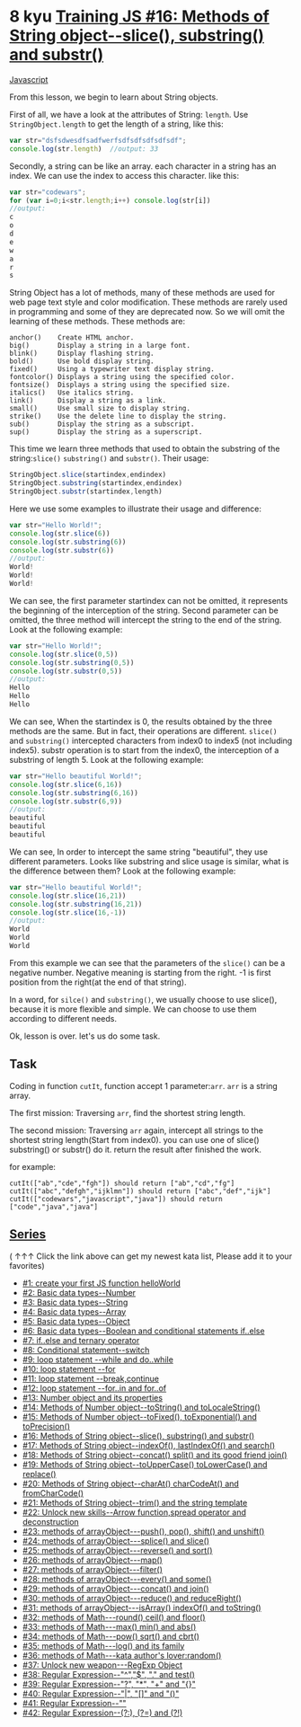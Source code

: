 # 8 kyu [Training JS #16: Methods of String object--slice(), substring() and substr()](https://www.codewars.com/kata/57274562c8dcebe77e001012)

<!-- START LANGUAGE_LINKS -->

[Javascript](./javascript.js)

<!-- END LANGUAGE_LINKS -->

From this lesson, we begin to learn about String objects. 

First of all, we have a look at the attributes of String: ```length```. Use ```StringObject.length``` to get the length of a string, like this:
```javascript
var str="dsfsdwesdfsadfwerfsdfsdfsdfsdfsdf";
console.log(str.length)  //output: 33
```
Secondly, a string can be like an array. each character in a string has an index. We can use the index to access this character. like this:
```javascript
var str="codewars";
for (var i=0;i<str.length;i++) console.log(str[i])
//output:
c
o
d
e
w
a
r
s
```

String Object has a lot of methods, many of these methods are used for web page text style and color modification. These methods are rarely used in programming and some of they are deprecated now. So we will omit the learning of these methods. These methods are:
```
anchor()    Create HTML anchor.
big()       Display a string in a large font.
blink()     Display flashing string.
bold()      Use bold display string.
fixed()     Using a typewriter text display string.
fontcolor() Displays a string using the specified color.
fontsize()  Displays a string using the specified size.
italics()   Use italics string.
link()      Display a string as a link.
small()     Use small size to display string.
strike()    Use the delete line to display the string.
sub()       Display the string as a subscript.
sup()       Display the string as a superscript.
```

This time we learn three methods that used to obtain the substring of the string:```slice()``` ```substring()``` and ```substr()```. Their usage:

```javascript
StringObject.slice(startindex,endindex)
StringObject.substring(startindex,endindex)
StringObject.substr(startindex,length)
```
Here we use some examples to illustrate their usage and difference:
```javascript
var str="Hello World!";
console.log(str.slice(6))
console.log(str.substring(6))
console.log(str.substr(6))
//output:
World!
World!
World!
```
We can see, the first parameter startindex can not be omitted, it represents the beginning of the interception of the string. Second parameter can be omitted, the three method will intercept the string to the end of the string. Look at the following example:

```javascript
var str="Hello World!";
console.log(str.slice(0,5))
console.log(str.substring(0,5))
console.log(str.substr(0,5))
//output:
Hello
Hello
Hello
```
We can see, When the startindex is 0, the results obtained by the three methods are the same. But in fact, their operations are different. ```slice()``` and ```substring()``` intercepted characters from index0 to index5 (not including index5). substr  operation is to start from the index0, the interception of a substring of length 5. Look at the following example:

```javascript
var str="Hello beautiful World!";
console.log(str.slice(6,16))
console.log(str.substring(6,16))
console.log(str.substr(6,9))
//output:
beautiful 
beautiful 
beautiful
```
We can see, In order to intercept the same string "beautiful", they use different parameters. Looks like substring and slice usage is similar, what is the difference between them? Look at the following example:
```javascript
var str="Hello beautiful World!";
console.log(str.slice(16,21))
console.log(str.substring(16,21))
console.log(str.slice(16,-1))
//output:
World
World
World
```
From this example we can see that the parameters of the ```slice()``` can be a negative number. Negative meaning is starting from the right. -1 is first position from the right(at the end of that string).

In a word, for ```silce()``` and ```substring()```, we usually choose to use slice(), because it is more flexible and simple. We can choose to use them according to different needs.

Ok, lesson is over. let's us do some task.

## Task

Coding in function ```cutIt```, function accept 1 parameter:```arr```. ```arr``` is a string array.

The first mission: Traversing ```arr```, find the shortest string length.

The second mission: Traversing ```arr``` again, intercept all strings to the shortest string length(Start from index0). you can use one of slice() substring() or substr() do it. return the result after finished the work.

for example:

```
cutIt(["ab","cde","fgh"]) should return ["ab","cd","fg"]
cutIt(["abc","defgh","ijklmn"]) should return ["abc","def","ijk"]
cutIt(["codewars","javascript","java"]) should return ["code","java","java"]
```
    
## [Series](http://github.com/myjinxin2015/Katas-list-of-Training-JS-series)

( ↑↑↑ Click the link above can get my newest kata list, Please add it to your favorites)

 - [#1: create your first JS function helloWorld](http://www.codewars.com/kata/571ec274b1c8d4a61c0000c8)
 - [#2: Basic data types--Number](http://www.codewars.com/kata/571edd157e8954bab500032d)
 - [#3:  Basic data types--String](http://www.codewars.com/kata/571edea4b625edcb51000d8e)
 - [#4:  Basic data types--Array](http://www.codewars.com/kata/571effabb625ed9b0600107a)
 - [#5:  Basic data types--Object](http://www.codewars.com/kata/571f1eb77e8954a812000837)
 - [#6:  Basic data types--Boolean and conditional statements if..else](http://www.codewars.com/kata/571f832f07363d295d001ba8)
 - [#7:  if..else and ternary operator](http://www.codewars.com/kata/57202aefe8d6c514300001fd)
 - [#8: Conditional statement--switch](http://www.codewars.com/kata/572059afc2f4612825000d8a)
 - [#9: loop statement --while and do..while](http://www.codewars.com/kata/57216d4bcdd71175d6000560)
 - [#10: loop statement --for](http://www.codewars.com/kata/5721a78c283129e416000999)
 - [#11: loop statement --break,continue](http://www.codewars.com/kata/5721c189cdd71194c1000b9b)
 - [#12: loop statement --for..in and for..of](http://www.codewars.com/kata/5722b3f0bd5583cf44001000)
 - [#13: Number object and  its properties](http://www.codewars.com/kata/5722fd3ab7162a3a4500031f)
 - [#14: Methods of Number object--toString() and toLocaleString()](http://www.codewars.com/kata/57238ceaef9008adc7000603)
 - [#15: Methods of Number object--toFixed(), toExponential() and toPrecision()](http://www.codewars.com/kata/57256064856584bc47000611)
 - [#16: Methods of String object--slice(), substring() and substr()](http://www.codewars.com/kata/57274562c8dcebe77e001012)
 - [#17: Methods of String object--indexOf(), lastIndexOf() and search()](http://www.codewars.com/kata/57277a31e5e51450a4000010)
 - [#18: Methods of String object--concat() split() and its good friend join()](http://www.codewars.com/kata/57280481e8118511f7000ffa)
 - [#19: Methods of String object--toUpperCase() toLowerCase() and replace()](http://www.codewars.com/kata/5728203b7fc662a4c4000ef3)
 - [#20: Methods of String object--charAt() charCodeAt() and fromCharCode()](http://www.codewars.com/kata/57284d23e81185ae6200162a)
 - [#21: Methods of String object--trim() and the string template](http://www.codewars.com/kata/5729b103dd8bac11a900119e)
 - [#22: Unlock new skills--Arrow function,spread operator and deconstruction](http://www.codewars.com/kata/572ab0cfa3af384df7000ff8)
 - [#23: methods of arrayObject---push(), pop(), shift() and unshift()](http://www.codewars.com/kata/572af273a3af3836660014a1)
 - [#24: methods of arrayObject---splice() and slice()](http://www.codewars.com/kata/572cb264362806af46000793)
 - [#25: methods of arrayObject---reverse() and sort()](http://www.codewars.com/kata/572df796914b5ba27c000c90)
 - [#26: methods of arrayObject---map()](http://www.codewars.com/kata/572fdeb4380bb703fc00002c)
 - [#27: methods of arrayObject---filter()](http://www.codewars.com/kata/573023c81add650b84000429)
 - [#28: methods of arrayObject---every() and some()](http://www.codewars.com/kata/57308546bd9f0987c2000d07)
 - [#29: methods of arrayObject---concat() and join()](http://www.codewars.com/kata/5731861d05d14d6f50000626)
 - [#30: methods of arrayObject---reduce() and reduceRight()](http://www.codewars.com/kata/573156709a231dcec9000ee8)
 - [#31: methods of arrayObject---isArray() indexOf() and toString()](http://www.codewars.com/kata/5732b0351eb838d03300101d)
 - [#32: methods of Math---round() ceil() and floor()](http://www.codewars.com/kata/5732d3c9791aafb0e4001236)
 - [#33: methods of Math---max() min() and abs()](http://www.codewars.com/kata/5733d6c2d780e20173000baa)
 - [#34: methods of Math---pow() sqrt() and cbrt()](http://www.codewars.com/kata/5733f948d780e27df6000e33)
 - [#35: methods of Math---log() and its family](http://www.codewars.com/kata/57353de879ccaeb9f8000564)
 - [#36: methods of Math---kata author's lover:random()](http://www.codewars.com/kata/5735956413c2054a680009ec)
 - [#37: Unlock new weapon---RegExp Object](http://www.codewars.com/kata/5735e39313c205fe39001173)
 - [#38: Regular Expression--"^","$", "." and test()](http://www.codewars.com/kata/573975d3ac3eec695b0013e0)
 - [#39: Regular Expression--"?", "*", "+" and "{}"](http://www.codewars.com/kata/573bca07dffc1aa693000139)
 - [#40: Regular Expression--"|", "[]" and "()"](http://www.codewars.com/kata/573d11c48b97c0ad970002d4)
 - [#41: Regular Expression--"\"](http://www.codewars.com/kata/573e6831e3201f6a9b000971)
 - [#42: Regular Expression--(?:), (?=) and (?!)](http://www.codewars.com/kata/573fb9223f9793e485000453)
 